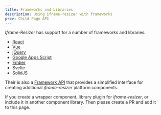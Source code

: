 ```yaml
---
title: Frameworks and Libraries
description: Using iframe-resizer with frameworks
prev: Child Page API
---
```


_Iframe-Resizer_ has support for a number of frameworks and libraries.

- [React](../react)
- [Vue](../vue3)
- [jQuery](../jquery)
- [Google Apps Script](../google_apps_script)
- [Ember](../ember)
- Svelte
- SolidJS

Their is also a [Framework API](../api) that provides a simplified interface for creating additional _iframe-resizer_ platform components.

If you create a wrapper component, library plugin for _iframe-resizer_, or include it in another component library. Then please create a PR and add it to this page.
